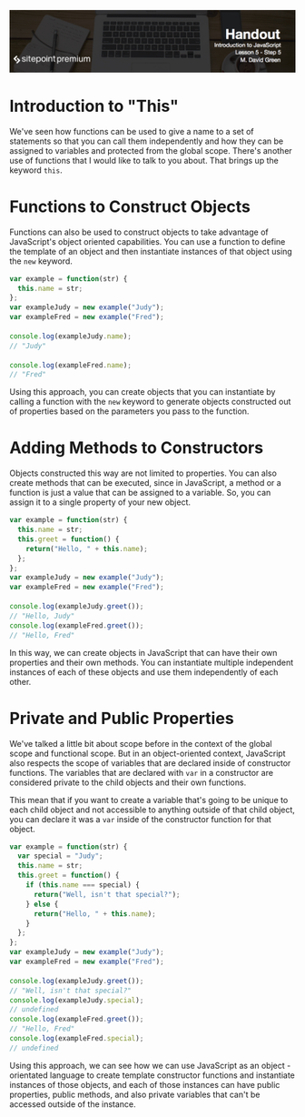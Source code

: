 ![](headings/introjs5.5.jpg)

# Introduction to "This"

We've seen how functions can be used to give a name to a set of statements so that you can call them independently and how they can be assigned to variables and protected from the global scope. There's another use of functions that I would like to talk to you about. That brings up the keyword `this`.

# Functions to Construct Objects

Functions can also be used to construct objects to take advantage of JavaScript's object oriented capabilities. You can use a function to define the template of an object and then instantiate instances of that object using the `new` keyword.

```js
var example = function(str) {
  this.name = str;
};
var exampleJudy = new example("Judy");
var exampleFred = new example("Fred");

console.log(exampleJudy.name);
// "Judy"

console.log(exampleFred.name);
// "Fred"
```

Using this approach, you can create objects that you can instantiate by calling a function with the `new` keyword to generate objects constructed out of properties based on the parameters you pass to the function.

# Adding Methods to Constructors

Objects constructed this way are not limited to properties. You can also create methods that can be executed, since in JavaScript, a method or a function is just a value that can be assigned to a variable. So, you can assign it to a single property of your new object.

```js
var example = function(str) {
  this.name = str;
  this.greet = function() {
    return("Hello, " + this.name);
  };
};
var exampleJudy = new example("Judy");
var exampleFred = new example("Fred");

console.log(exampleJudy.greet());
// "Hello, Judy"
console.log(exampleFred.greet());
// "Hello, Fred"
```

In this way, we can create objects in JavaScript that can have their own properties and their own methods. You can instantiate multiple independent instances of each of these objects and use them independently of each other.

# Private and Public Properties

We've talked a little bit about scope before in the context of the global scope and functional scope. But in an object-oriented context, JavaScript also respects the scope of variables that are declared inside of constructor functions. The variables that are declared with `var` in a constructor are considered private to the child objects and their own functions.

This mean that if you want to create a variable that's going to be unique to each child object and not accessible to anything outside of that child object, you can declare it was a `var` inside of the constructor function for that object.

```js
var example = function(str) {
  var special = "Judy";
  this.name = str;  
  this.greet = function() {
    if (this.name === special) {
      return("Well, isn't that special?");
    } else {
      return("Hello, " + this.name);
    }
  };
};
var exampleJudy = new example("Judy");
var exampleFred = new example("Fred");  

console.log(exampleJudy.greet());
// "Well, isn't that special?"
console.log(exampleJudy.special);
// undefined
console.log(exampleFred.greet());
// "Hello, Fred"
console.log(exampleFred.special);
// undefined
```

Using this approach, we can see how we can use JavaScript as an object -orientated language to create template constructor functions and instantiate instances of those objects, and each of those instances can have public properties, public methods, and also private variables that can't be accessed outside of the instance.